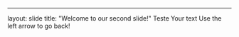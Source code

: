 
---
layout: slide
title: "Welcome to our second slide!"
Teste 
Your text
Use the left arrow to go back!
